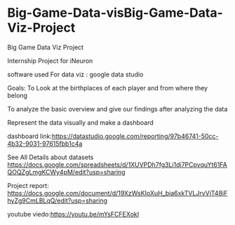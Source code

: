 # Big-Game-Data-visBig-Game-Data-Viz-Project
Big Game Data Viz Project 

Internship Project for iNeuron 

software used For data viz : google data studio

Goals:
To Look at the birthplaces of each player and from where they belong

To analyze the basic overview and give our findings after analyzing the data

Represent the data visually and make a dashboard 

dashboard link:https://datastudio.google.com/reporting/97b46741-50cc-4b32-9031-97615fbb1c4a

See All Details about datasets
https://docs.google.com/spreadsheets/d/1XUVPDh7fg3Li1dj7PCpvquYt61FAQOQZgLmgKCWy4pM/edit?usp=sharing


Project report:
https://docs.google.com/document/d/19XzWsKIoXuH_bia6xkTVLJrvVjT48iFhyZg9CmLBLqQ/edit?usp=sharing

youtube viedo:https://youtu.be/mYsFCFEXokI
